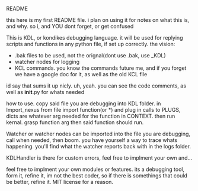 README

this here is my first README file. i plan on using it for notes on what this is, and why. so i, and YOU dont forget, or get confused

This is KDL, or kondikes debugging language. it will be used for replying scripts and functions in any python file, if set up correctly.
the vision:

* .bak files to be used, not the orignal(dont use .bak, use _KDL)
* watcher nodes for logging
* KCL commands. you know the commands future me, and if you forget we have a google doc for it, as well as the old KCL file

id say that sums it up nicly. uh, yeah. you can see the code comments, as well as __init__.py for whats needed

how to use. copy said file you are debugging into KDL folder. in Import_nexus from file import function(or *) and plug in calls to PLUGS, dicts are whatever arg needed for the function in CONTEXT. then run kernal. grasp function arg then said function should run.

Watcher or watcher nodes can be imported into the file you are debugging, call when needed, then boom. you have yourself a way to trace whats happening. you'll find what the watcher reports back with in the logs folder. 

KDLHandler is there for custom errors, feel free to implment your own and...

feel free to implment your own modules or features. its a debugging tool, form it, refine it, im not the best coder, so if there is somethings that could be better, refine it. MIT license for a reason.